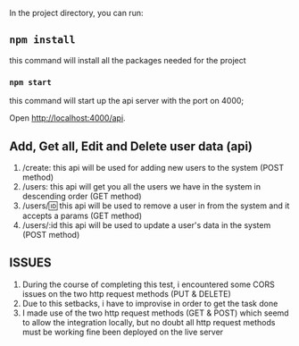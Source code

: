 In the project directory, you can run:

## `npm install`
this command will install all the packages needed for the project

### `npm start`
this command will start up the api server with the port on 4000;

Open [http://localhost:4000/api](http://localhost:4000/api).


## Add, Get all, Edit and Delete user data (api)

1. /create: this api will be used for adding new users to the system (POST method)
2. /users: this api will get you all the users we have in the system in descending order (GET method)
3. /users/:id: this api will be used to remove a user in from the system and it accepts a params (GET method)
4. /users/:id this api will be used to update a user's data in the system (POST method)



## ISSUES
1. During the course of completing this test, i encountered some CORS issues on the two http request methods (PUT & DELETE)
2. Due to this setbacks, i have to improvise in order to get the task done
3. I made use of the two http request methods (GET & POST) which seemd to allow the integration locally, but no doubt all http request methods must be working fine been deployed on the live server





